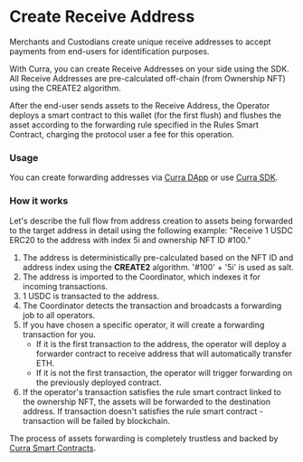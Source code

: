 # Create Receive Address

Merchants and Custodians create unique receive addresses to accept payments from end-users for identification purposes.

With Curra, you can create Receive Addresses on your side using the SDK. All Receive Addresses are pre-calculated off-chain (from Ownership NFT) using the CREATE2 algorithm.

After the end-user sends assets to the Receive Address, the Operator deploys a smart contract to this wallet (for the first flush) and flushes the asset according to the forwarding rule specified in the Rules Smart Contract, charging the protocol user a fee for this operation.

### Usage

You can create forwarding addresses via [Curra DApp](https://app.curra.io) or use [Curra SDK](developer-services/javascript-ts-sdk.md).

### How it works

Let's describe the full flow from address creation to assets being forwarded to the target address in detail using the following example: "Receive 1 USDC ERC20 to the address with index 5i and ownership NFT ID #100."

1. The address is deterministically pre-calculated based on the NFT ID and address index using the **CREATE2** algorithm. '#100' + '5i' is used as salt.
2. The address is imported to the Coordinator, which indexes it for incoming transactions.
3. 1 USDC is transacted to the address.
4. The Coordinator detects the transaction and broadcasts a forwarding job to all operators.
5. If you have chosen a specific operator, it will create a forwarding transaction for you.
   * If it is the first transaction to the address, the operator will deploy a forwarder contract to receive address that will automatically transfer ETH.
   * If it is not the first transaction, the operator will trigger forwarding on the previously deployed contract.
6. If the operator's transaction satisfies the rule smart contract linked to the ownership NFT, the assets will be forwarded to the destination address. If transaction doesn't satisfies the rule smart contract - transaction will be failed by blockchain.

The process of assets forwarding is completely trustless and backed by [Curra Smart Contracts](https://github.com/curra-web3/contracts).
